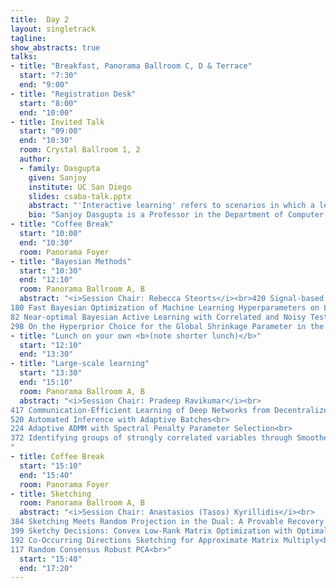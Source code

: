 ```yaml
---
title:  Day 2
layout: singletrack
tagline: 
show_abstracts: true
talks:
- title: "Breakfast, Panorama Ballroom C, D & Terrace"
  start: "7:30"
  end: "9:00"
- title: "Registration Desk"
  start: "8:00"
  end: "10:00"
- title: Invited Talk
  start: "09:00"
  end: "10:30"
  room: Crystal Ballroom 1, 2
  author:
  - family: Dasgupta
    given: Sanjoy
    institute: UC San Diego
    slides: csaba-talk.pptx
    abstract: "'Interactive learning' refers to scenarios in which a learning agent (human or machine) engages with an information-bearing agent or system (for instance, a human expert) with the goal of efficiently arriving at a useful model. Examples include: active learning of classifiers; automated teaching systems; augmenting unsupervised learning with interactive post-editing; and so on. In particular, such interaction is a basic mechanism by which we can communicate our needs and preferences to the computers that play an increasing role in our lives. It would be helpful to have unifying mathematical frameworks that can provide a basis for evaluating interactive schemes, and that supply generic interaction algorithms. I will describe one such mathematical framework, that covers a fairly broad range of situations, and illustrate how it yields algorithms for interactive hierarchical clustering and interactive topic modeling."
    bio: "Sanjoy Dasgupta is a Professor in the Department of Computer Science and Engineering at UC San Diego. He received his PhD at UC Berkeley in 2000. He works on algorithms for machine learning, with a focus on unsupervised and interactive learning. He is the author of a textbook, 'Algorithms', with Christos Papadimitriou and Umesh Vazirani. He was program co-chair for the Conference on Learning Theory (COLT) in 2009 and for the International Conference on Machine Learning (ICML) in 2013."
- title: "Coffee Break"
  start: "10:00"
  end: "10:30"
  room: Panorama Foyer
- title: "Bayesian Methods"
  start: "10:30"
  end: "12:10"
  room: Panorama Ballroom A, B
  abstract: "<i>Session Chair: Rebecca Steorts</i><br>420 Signal-based Bayesian Seismic Monitoring<br>
180 Fast Bayesian Optimization of Machine Learning Hyperparameters on Large Datasets<br>
82 Near-optimal Bayesian Active Learning with Correlated and Noisy Tests<br>
298 On the Hyperprior Choice for the Global Shrinkage Parameter in the Horseshoe Prior"
- title: "Lunch on your own <b>(note shorter lunch)</b>"
  start: "12:10"
  end: "13:30"
- title: "Large-scale learning"
  start: "13:30"
  end: "15:10"
  room: Panorama Ballroom A, B
  abstract: "<i>Session Chair: Pradeep Ravikumar</i><br>
417 Communication-Efficient Learning of Deep Networks from Decentralized Data<br>
520 Automated Inference with Adaptive Batches<br>
224 Adaptive ADMM with Spectral Penalty Parameter Selection<br>
372 Identifying groups of strongly correlated variables through Smoothed Ordered Weighted L_1-norms
"
- title: Coffee Break
  start: "15:10"
  end: "15:40"
  room: Panorama Foyer
- title: Sketching
  room: Panorama Ballroom A, B
  abstract: "<i>Session Chair: Anastasios (Tasos) Kyrillidis</i><br>
384 Sketching Meets Random Projection in the Dual: A Provable Recovery Algorithm for Big and High-dimensional Data<br>
399 Sketchy Decisions: Convex Low-Rank Matrix Optimization with Optimal Storage<br>
192 Co-Occurring Directions Sketching for Approximate Matrix Multiply<br>
117 Random Consensus Robust PCA<br>"
  start: "15:40"
  end: "17:20"
---
```



